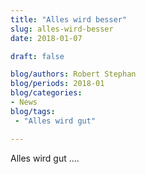 ```yaml
---
title: "Alles wird besser"  
slug: alles-wird-besser
date: 2018-01-07

draft: false

blog/authors: Robert Stephan
blog/periods: 2018-01
blog/categories: 
- News
blog/tags:
 - "Alles wird gut"

---
```

Alles wird gut ....